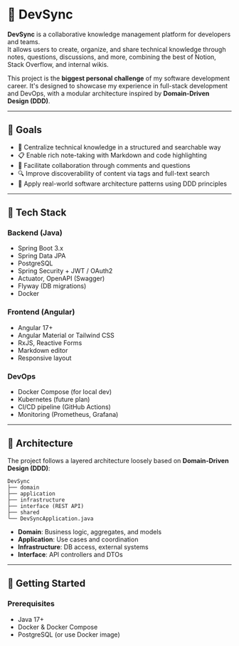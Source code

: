 # 🚀 DevSync

**DevSync** is a collaborative knowledge management platform for developers and teams.  
It allows users to create, organize, and share technical knowledge through notes, questions, discussions, and more, combining the best of Notion, Stack Overflow, and internal wikis.

This project is the **biggest personal challenge** of my software development career. It's designed to showcase my experience in full-stack development and DevOps, with a modular architecture inspired by **Domain-Driven Design (DDD)**.

---

## 🌟 Goals

- 🧠 Centralize technical knowledge in a structured and searchable way
- 📋 Enable rich note-taking with Markdown and code highlighting
- 🤝 Facilitate collaboration through comments and questions
- 🔍 Improve discoverability of content via tags and full-text search
- 📐 Apply real-world software architecture patterns using DDD principles

---

## 🧰 Tech Stack

### Backend (Java)
- Spring Boot 3.x
- Spring Data JPA
- PostgreSQL
- Spring Security + JWT / OAuth2
- Actuator, OpenAPI (Swagger)
- Flyway (DB migrations)
- Docker

### Frontend (Angular)
- Angular 17+
- Angular Material or Tailwind CSS
- RxJS, Reactive Forms
- Markdown editor
- Responsive layout

### DevOps
- Docker Compose (for local dev)
- Kubernetes (future plan)
- CI/CD pipeline (GitHub Actions)
- Monitoring (Prometheus, Grafana)

---

## 📁 Architecture

The project follows a layered architecture loosely based on **Domain-Driven Design (DDD)**:

``` text
DevSync
├── domain
├── application
├── infrastructure
├── interface (REST API)
├── shared
└── DevSyncApplication.java
```


- **Domain**: Business logic, aggregates, and models
- **Application**: Use cases and coordination
- **Infrastructure**: DB access, external systems
- **Interface**: API controllers and DTOs

---

## 🚀 Getting Started

### Prerequisites
- Java 17+
- Docker & Docker Compose
- PostgreSQL (or use Docker image)

